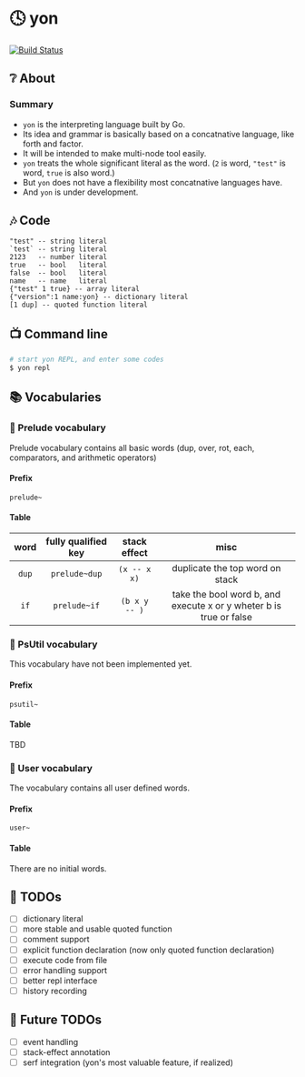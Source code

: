 # :clock4: yon

[![Build Status](https://travis-ci.org/mk2/yon.svg)](https://travis-ci.org/mk2/yon)

## :grey_question: About

### Summary
- `yon` is the interpreting language built by Go.
- Its idea and grammar is basically based on a concatnative language, like forth and factor.
- It will be intended to make multi-node tool easily.
- `yon` treats the whole significant literal as the word. (`2` is word, `"test"` is word, `true` is also word.)
- But `yon` does not have a flexibility most concatnative languages have.
- And `yon` is under development.

## :notes: Code

```factor
"test" -- string literal
`test` -- string literal
2123   -- number literal
true   -- bool   literal
false  -- bool   literal
name   -- name   literal
{"test" 1 true} -- array literal
{"version":1 name:yon} -- dictionary literal
[1 dup] -- quoted function literal
```

## :tv: Command line
```sh
# start yon REPL, and enter some codes
$ yon repl
```

## :books: Vocabularies

### :green_book: Prelude vocabulary
Prelude vocabulary contains all basic words (dup, over, rot, each, comparators, and arithmetic operators)

#### Prefix

```
prelude~
```

#### Table

word|fully qualified key|stack effect|misc
:--:|:-----------------:|:----------:|:--:
`dup`|`prelude~dup`|`(x -- x x)`|duplicate the top word on stack
`if`|`prelude~if`|`(b x y -- )`|take the bool word b, and execute x or y wheter b is true or false

### :blue_book: PsUtil vocabulary
This vocabulary have not been implemented yet.

#### Prefix

```
psutil~
```

#### Table
TBD

### :notebook_with_decorative_cover: User vocabulary
The vocabulary contains all user defined words.

#### Prefix

```
user~
```

#### Table
There are no initial words.

## :memo: TODOs
- [ ] dictionary literal
- [ ] more stable and usable quoted function
- [ ] comment support
- [ ] explicit function declaration (now only quoted function declaration)
- [ ] execute code from file
- [ ] error handling support
- [ ] better repl interface
- [ ] history recording

## :art: Future TODOs
- [ ] event handling
- [ ] stack-effect annotation
- [ ] serf integration (yon's most valuable feature, if realized)
